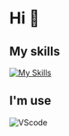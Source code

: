 # Hi 🌌

## My skills
[![My Skills](https://skillicons.dev/icons?i=js,ts,git,vue,tailwind,prisma)](https://skillicons.dev)


## I'm use
![VScode](https://img.shields.io/badge/Visual_Studio_Code-0078D4?style=for-the-badge&logo=visual%20studio%20code&logoColor=black)

